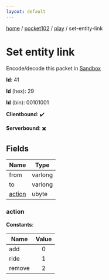 ```yaml
---
layout: default
---
```


[home](/)  /  [pocket102](/protocol/pocket102)  /  [play](/protocol/pocket102/play)  /  set-entity-link

# Set entity link

Encode/decode this packet in [Sandbox](../../../sandbox/pocket102#play.set_entity_link)

**Id**: 41

**Id** (hex): 29

**Id** (bin): 00101001

**Clientbound**: ✔️

**Serverbound**: ✖️

## Fields

Name | Type
---|---
from | varlong
to | varlong
[action](#action) | ubyte

### action

**Constants**:

Name | Value
---|:---:
add | 0
ride | 1
remove | 2
